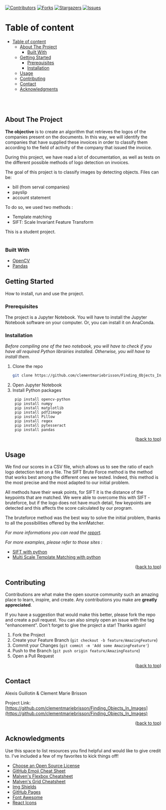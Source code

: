 <!-- PROJECT SHIELDS -->
[![Contributors][contributors-shield]][contributors-url]
[![Forks][forks-shield]][forks-url]
[![Stargazers][stars-shield]][stars-url]
[![Issues][issues-shield]][issues-url]

# Table of content

- [Table of content](#table-of-content)
  - [About The Project](#about-the-project)
    - [Built With](#built-with)
  - [Getting Started](#getting-started)
    - [Prerequisites](#prerequisites)
    - [Installation](#installation)
  - [Usage](#usage)
  - [Contributing](#contributing)
  - [Contact](#contact)
  - [Acknowledgments](#acknowledgments)


<br></br>
<!-- ABOUT THE PROJECT -->
## About The Project

**The objective** is to create an algorithm that retrieves the logos of the companies present on the documents. In this way, we will identify the companies that have supplied these invoices in order to classify them according to the field of activity of the company that issued the invoice.

During this project, we have read a lot of documentation, as well as tests on the different possible methods of logo detection on invoices. 

The goal of this project is to classify images by detecting objects. Files can be:
* bill (from serval companies)
* payslip
* account statement

To do so, we used two methods :
- Template matching
- SIFT: Scale Invariant Feature Transform 


This is a student project.
<br></br>


### Built With

* [OpenCV](https://opencv.org/)
* [Pandas](https://pandas.pydata.org/)



<!-- GETTING STARTED -->
## Getting Started

How to install, run and use the project.

### Prerequisites

The project is a Jupyter Notebook. You will have to install the Jupyter Notebook software on your computer. Or, you can install it on AnaConda.

### Installation

_Before compiling one of the two notebook, you will have to check if you have all required Python librairies installed. Otherwise, you will have to install them._

1. Clone the repo
   ```sh
   git clone https://github.com/clementmariebrisson/Finding_Objects_In_Images.git
   ```
2. Open Jupyter Notebook
3. Install Python packages
   ```
    pip install opencv-python
    pip install numpy
    pip install matplotlib
    pip install pdf2image
    pip install Pillow
    pip install regex
    pip install pytesseract
    pip install pandas
   ```

<p align="right">(<a href="#top">back to top</a>)</p>



<!-- USAGE EXAMPLES -->
## Usage

We find our scores in a CSV file, which allows us to see the ratio of each logo detection test on a file.
The SIFT Brute Force method is the method that works best among the different ones we tested. Indeed, this method is the most precise and the most adapted to our initial problem.

All methods have their weak points, for SIFT it is the distance of the keypoints that are matched. We were able to overcome this with SIFT - bruteforce, but if the logo does not have much detail, few keypoints are detected and this affects the score calculated by our program.

The bruteforce method was the best way to solve the initial problem, thanks to all the possibilities offered by the knnMatcher.

_For more informations you can read the [report](https://github.com/clementmariebrisson/Finding_Objects_In_Images/blob/main/Rapport.pdf)._

_For more examples, please refer to those sites :_
* [SIFT with python](https://www.analyticsvidhya.com/blog/2019/10/detailed-guide-powerful-sift-technique-image-matching-python)
* [Multi Scale Template Matching with python](https://pyimagesearch.com/2015/01/26/multi-scale-template-matching-using-python-opencv/#download-the-code)

<p align="right">(<a href="#top">back to top</a>)</p>


<!-- CONTRIBUTING -->
## Contributing

Contributions are what make the open source community such an amazing place to learn, inspire, and create. Any contributions you make are **greatly appreciated**.

If you have a suggestion that would make this better, please fork the repo and create a pull request. You can also simply open an issue with the tag "enhancement".
Don't forget to give the project a star! Thanks again!

1. Fork the Project
2. Create your Feature Branch (`git checkout -b feature/AmazingFeature`)
3. Commit your Changes (`git commit -m 'Add some AmazingFeature'`)
4. Push to the Branch (`git push origin feature/AmazingFeature`)
5. Open a Pull Request

<p align="right">(<a href="#top">back to top</a>)</p>


<!-- CONTACT -->
## Contact

Alexis Guillotin & Clement Marie Brisson

Project Link: [https://github.com/clementmariebrisson/Finding_Objects_In_Images](https://github.com/clementmariebrisson/Finding_Objects_In_Images)

<p align="right">(<a href="#top">back to top</a>)</p>



<!-- ACKNOWLEDGMENTS -->
## Acknowledgments

Use this space to list resources you find helpful and would like to give credit to. I've included a few of my favorites to kick things off!

* [Choose an Open Source License](https://choosealicense.com)
* [GitHub Emoji Cheat Sheet](https://www.webpagefx.com/tools/emoji-cheat-sheet)
* [Malven's Flexbox Cheatsheet](https://flexbox.malven.co/)
* [Malven's Grid Cheatsheet](https://grid.malven.co/)
* [Img Shields](https://shields.io)
* [GitHub Pages](https://pages.github.com)
* [Font Awesome](https://fontawesome.com)
* [React Icons](https://react-icons.github.io/react-icons/search)




<!-- MARKDOWN LINKS & IMAGES -->
<!-- https://www.markdownguide.org/basic-syntax/#reference-style-links -->
[contributors-shield]: https://img.shields.io/github/contributors/clementmariebrisson/Finding_Objects_In_Images.svg?style=for-the-badge
[contributors-url]: https://github.com/clementmariebrisson/Finding_Objects_In_Images/graphs/contributors
[forks-shield]: https://img.shields.io/github/forks/clementmariebrisson/Finding_Objects_In_Images.svg?style=for-the-badge
[forks-url]: https://github.com/clementmariebrisson/Finding_Objects_In_Images/network/members

[stars-shield]: https://img.shields.io/github/stars/clementmariebrisson/Finding_Objects_In_Images.svg?style=for-the-badge
[stars-url]: https://github.com/clementmariebrisson/Finding_Objects_In_Images/stargazers
[issues-shield]: https://img.shields.io/github/issues/clementmariebrisson/Finding_Objects_In_Images.svg?style=for-the-badge
[issues-url]: https://github.com/clementmariebrisson/Finding_Objects_In_Images/issues
[linkedin-shield]: https://img.shields.io/badge/-LinkedIn-black.svg?style=for-the-badge&logo=linkedin&colorB=555
[linkedin-url]: https://linkedin.com/in/clementmariebrisson
[product-screenshot]: images/screenshot.png
